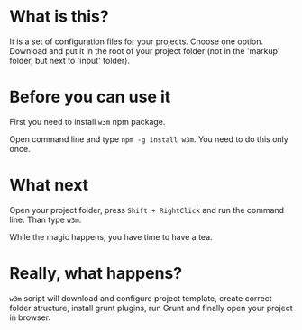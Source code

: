 What is this?
=====

It is a set of configuration files for your projects. Choose one option. Download and put it in the root of your project folder (not in the 'markup' folder, but next to 'input' folder).

Before you can use it
=====

First you need to install `w3m` npm package.

Open command line and type `npm -g install w3m`. You need to do this only once.

What next
=====

Open your project folder, press `Shift + RightClick` and run the command line. Than type `w3m`.

While the magic happens, you have time to have a tea.

Really, what happens?
=====

`w3m` script will download and configure project template, create correct folder structure, install grunt plugins, run Grunt and finally open your project in browser.